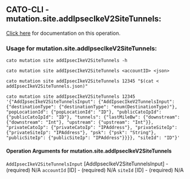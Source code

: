 
## CATO-CLI - mutation.site.addIpsecIkeV2SiteTunnels:
[Click here](https://api.catonetworks.com/documentation/#mutation-addIpsecIkeV2SiteTunnels) for documentation on this operation.

### Usage for mutation.site.addIpsecIkeV2SiteTunnels:

`cato mutation site addIpsecIkeV2SiteTunnels -h`

`cato mutation site addIpsecIkeV2SiteTunnels <accountID> <json>`

`cato mutation site addIpsecIkeV2SiteTunnels 12345 "$(cat < addIpsecIkeV2SiteTunnels.json)"`

`cato mutation site addIpsecIkeV2SiteTunnels 12345 '{"AddIpsecIkeV2SiteTunnelsInput": {"AddIpsecIkeV2TunnelsInput": {"destinationType": {"destinationType": "enum(DestinationType)"}, "popLocationId": {"popLocationId": "ID"}, "publicCatoIpId": {"publicCatoIpId": "ID"}, "tunnels": {"lastMileBw": {"downstream": {"downstream": "Int"}, "upstream": {"upstream": "Int"}}, "privateCatoIp": {"privateCatoIp": "IPAddress"}, "privateSiteIp": {"privateSiteIp": "IPAddress"}, "psk": {"psk": "String"}, "publicSiteIp": {"publicSiteIp": "IPAddress"}}}}, "siteId": "ID"}'`

#### Operation Arguments for mutation.site.addIpsecIkeV2SiteTunnels ####
`AddIpsecIkeV2SiteTunnelsInput` [AddIpsecIkeV2SiteTunnelsInput] - (required) N/A 
`accountId` [ID] - (required) N/A 
`siteId` [ID] - (required) N/A 
